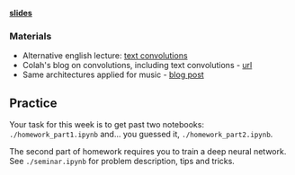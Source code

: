 __[slides](https://github.com/yandexdataschool/nlp_course/blob/master/resources/slides/lecture2_text_classification.pdf)__

### Materials
* Alternative english lecture: [text convolutions](https://www.youtube.com/watch?v=nzSPZyjGlWI)
* Colah's blog on convolutions, including text convolutions - [url](http://colah.github.io/posts/2014-07-Understanding-Convolutions/)
* Same architectures applied for music - [blog post](http://benanne.github.io/2014/08/05/spotify-cnns.html)

## Practice

Your task for this week is to get past two notebooks: `./homework_part1.ipynb` and... you guessed it, `./homework_part2.ipynb`. 

The second part of homework requires you to train a deep neural network. See `./seminar.ipynb` for problem description, tips and tricks.
